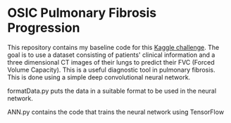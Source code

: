 # OSIC Pulmonary Fibrosis Progression

This repository contains my baseline code for this <a href="https://www.kaggle.com/c/osic-pulmonary-fibrosis-progression">Kaggle challenge</a>. The goal is to use a 
dataset consisting of patients' clinical information and a three dimensional CT images of their lungs to predict their FVC (Forced Volume Capacity). This is a useful diagnostic tool in pulmonary fibrosis. This is done using a simple deep convolutional neural network.

formatData.py puts the data in a suitable format to be used in the neural network.

ANN.py contains the code that trains the neural network using TensorFlow
